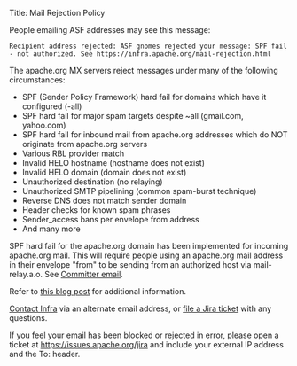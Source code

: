 Title: Mail Rejection Policy

People emailing ASF addresses may see this message: 

``Recipient address rejected: ASF gnomes rejected your message: SPF fail - not authorized. See https://infra.apache.org/mail-rejection.html``

The apache.org MX servers reject messages under many of the following circumstances:

- SPF (Sender Policy Framework) hard fail for domains which have it configured (-all)
- SPF hard fail for major spam targets despite ~all (gmail.com, yahoo.com)
- SPF hard fail for inbound mail from apache.org addresses which do NOT originate from apache.org servers 
- Various RBL provider match
- Invalid HELO hostname (hostname does not exist)
- Invalid HELO domain (domain does not exist)
- Unauthorized destination (no relaying)
- Unauthorized SMTP pipelining (common spam-burst technique)
- Reverse DNS does not match sender domain
- Header checks for known spam phrases
- Sender_access bans per envelope from address
- And many more

SPF hard fail for the apache.org domain has been implemented for incoming apache.org mail. This will require people using an apache.org mail address in their envelope "from" to be sending from an authorized host via mail-relay.a.o. See [Committer email](committer-email.html).

Refer to <a href="https://blogs.apache.org/infra/entry/committers_mail_relay_service" target="_blank">this blog post</a> for additional information.

[Contact Infra](/contact.html) via an alternate email address, or <a href="https://issues.apache.org/jira/" target="_blank">file a Jira ticket</a> with any questions.

If you feel your email has been blocked or rejected in error, please open a ticket at https://issues.apache.org/jira and include your external IP address and the To: header.

